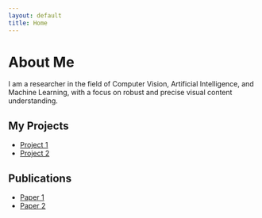 ```yaml
---
layout: default
title: Home
---
```


# About Me

I am a researcher in the field of Computer Vision, Artificial Intelligence, and Machine Learning, with a focus on robust and precise visual content understanding. 

## My Projects
- [Project 1](link-to-project-1)
- [Project 2](link-to-project-2)

## Publications
- [Paper 1](link-to-paper-1)
- [Paper 2](link-to-paper-2)
